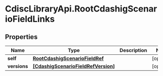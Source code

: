 # CdiscLibraryApi.RootCdashigScenarioFieldLinks

## Properties

Name | Type | Description | Notes
------------ | ------------- | ------------- | -------------
**self** | [**RootCdashigScenarioFieldRef**](RootCdashigScenarioFieldRef.md) |  | [optional] 
**versions** | [**[CdashigScenarioFieldRefVersion]**](CdashigScenarioFieldRefVersion.md) |  | [optional] 


